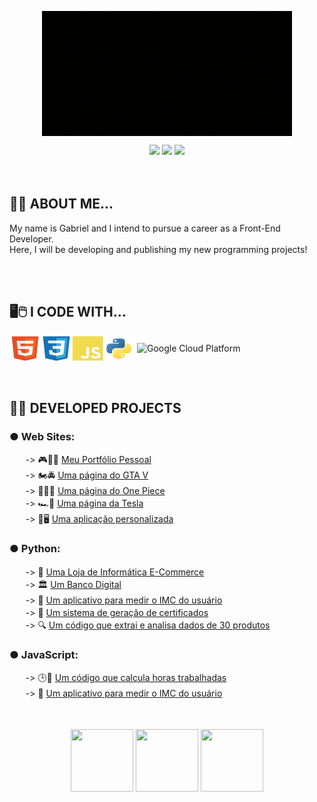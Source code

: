 <div align="center">
  <p align = "center"><img align = "center" alt = "HELLO WORLD" height = "200" width = "400" src = "/HELLO WORLD.gif"> </p>
</div>

<div align="center"> 
 <a href = "https://discord.gg/channels/@frontenddeveloper_gabriel" target="_blank"><img src="https://img.shields.io/badge/Discord-7289DA?style=for-the-badge&logo=discord&logoColor=white" target="_blank"></a> 
  <a href = "mailto:bielvalente16@gmail.com"><img src="https://img.shields.io/badge/-Gmail-%23333?style=for-the-badge&logo=gmail&logoColor=white" target="_blank"></a>
  <a href = "https://www.linkedin.com/in/gabrielr-silva2024" target="_blank"><img src="https://img.shields.io/badge/-LinkedIn-%230077B5?style=for-the-badge&logo=linkedin&logoColor=white" target="_blank"></a>
</div>

<br>
<br>

<h2>👩‍💻 ABOUT ME...</h2>
<p align = "left">
  My name is Gabriel and I intend to pursue a career as a Front-End Developer. <br>
  Here, I will be developing and publishing my new programming projects!
</p>

<br>
<br>

<h2>🖥️🖱️ I CODE WITH...</h2>
  <div align="left">
  <img align = "center" alt = "HTML" height = "40" width="50" src = "https://raw.githubusercontent.com/devicons/devicon/master/icons/html5/html5-original.svg">​​
  <img align="center" alt="CSS" height="40" width="50" src="https://raw.githubusercontent.com/devicons/devicon/master/icons/css3/css3-original.svg">​​
  <img align="center" alt="JavaScript" height="40" width="50" src="https://raw.githubusercontent.com/devicons/devicon/master/icons/javascript/javascript-plain.svg">​​​
  <img align="center" alt="Python" height="40" width="50" src="https://raw.githubusercontent.com/devicons/devicon/master/icons/python/python-original.svg">
  <img align="center" alt="Google Cloud Platform" height="40" width="50" src="https://devicon-website.vercel.app/api/googlecloud/original.svg"></img>
</div>

<br>
<br>

<h2>🚀✅ DEVELOPED PROJECTS</h2>
<h3> ● Web Sites: </h3>
ㅤㅤ-> 🎮👨‍💻 <a href = "https://frontenddeveloper-gabriel.github.io/meu-portfolio/" target="_blank">Meu Portfólio Pessoal</a> <br>
ㅤㅤ-> 🏍🚔 <a href = "https://frontenddeveloper-gabriel.github.io/projeto-gta/" target="_blank">Uma página do GTA V </a> <br>
ㅤㅤ-> 🏴‍☠️🌊 <a href = "https://frontenddeveloper-gabriel.github.io/projeto-onepiece/" target="_blank">Uma página do One Piece</a> <br>
ㅤㅤ-> 🏎🚀 <a href = "https://frontenddeveloper-gabriel.github.io/projeto-tesla/" target="_blank">Uma página da Tesla</a> <br>
ㅤㅤ-> 📲🖥️ <a href = "https://frontenddeveloper-gabriel.github.io/projeto-tesla/" target="_blank">Uma aplicação personalizada</a> <br>
<h3> ● Python: </h3>
ㅤㅤ-> 🛒​​ <a href = "https://github.com/FrontEndDeveloper-Gabriel/e-commerce-digital" target="_blank">Uma Loja de Informática E-Commerce</a> <br>
ㅤㅤ-> ​🏛 <a href = "https://github.com/FrontEndDeveloper-Gabriel/banco-digital" target="_blank">Um Banco Digital</a> <br>
ㅤㅤ-> ​📐 <a href = "https://github.com/FrontEndDeveloper-Gabriel/aplicativo-imc" target="_blank">Um aplicativo para medir o IMC do usuário</a> <br>
ㅤㅤ-> ​📃 <a href = "https://github.com/FrontEndDeveloper-Gabriel/gerador-de-certificados" target="_blank">Um sistema de geração de certificados</a> <br>
ㅤㅤ-> ​🔍 <a href = "https://github.com/FrontEndDeveloper-Gabriel/analise-de-produtos" target="_blank">Um código que extrai e analisa dados de 30 produtos</a> <br>
<h3> ● JavaScript: </h3>
ㅤㅤ-> ​🕒💼 <a href = "https://github.com/FrontEndDeveloper-Gabriel/dev-em-js/tree/main/AULA%209/ATIVIDADES/CALCULAR%20HORAS" target="_blank">Um código que calcula horas trabalhadas</a> <br>
ㅤㅤ-> ​📐 <a href = "https://github.com/FrontEndDeveloper-Gabriel/dev-em-js" target="_blank">Um aplicativo para medir o IMC do usuário</a> <br>
</p>

<br>
<br>

<div align="center">
  <img src="https://www.netacad.com/p/ff9e491c-49be-4734-803e-a79e6e83dab1/badges/badge-images/introduction_to_python_and_programming_46.png" width = "100" height = "100">
  <img src="https://www.netacad.com/p/ff9e491c-49be-4734-803e-a79e6e83dab1/badges/badge-images/data_types,_variables,_and_basic_i/O_47.png" width = "100" height = "100">
    <img src="https://www.netacad.com/p/ff9e491c-49be-4734-803e-a79e6e83dab1/badges/badge-images/collections,_functions,_and_exceptions_49.png" width = "100" height = "100">
</div>

